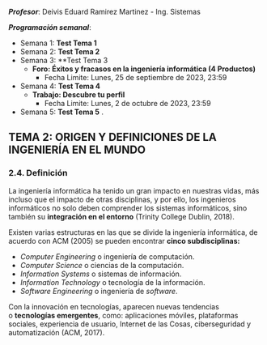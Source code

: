 
***Profesor***: Deivis Eduard Ramirez Martinez - Ing. Sistemas

***Programación semanal***:
- Semana 1: **Test Tema 1**
- Semana 2: **Test Tema 2**
- Semana 3: **Test Tema 3
	- **Foro: Éxitos y fracasos en la ingeniería informática (4 Productos)**
		- Fecha Limite: Lunes, 25 de septiembre de 2023, 23:59
- Semana 4: **Test Tema 4**
	- **Trabajo: Descubre tu perfil**
		- Fecha Limite: Lunes, 2 de octubre de 2023, 23:59
- Semana 5: **Test Tema 5**
.

## TEMA 2: ORIGEN Y DEFINICIONES DE LA INGENIERÍA EN EL MUNDO
### 2.4. Definición

La ingeniería informática ha tenido un gran impacto en nuestras vidas, más incluso que el impacto de otras disciplinas, y por ello, los ingenieros informáticos no solo deben comprender los sistemas informáticos, sino también su **integración en el entorno** (Trinity College Dublin, 2018).

Existen varias estructuras en las que se divide la ingeniería informática, de acuerdo con ACM (2005) se pueden encontrar **cinco subdisciplinas:**

- _Computer Engineering_ o ingeniería de computación.
- _Computer Science_ o ciencias de la computación.
- _Information Systems_ o sistemas de información.
- _Information Technology_ o tecnología de la información.
- _Software Engineering_ o ingeniería de _software_.

Con la innovación en tecnologías, aparecen nuevas tendencias o **tecnologías emergentes**, como: aplicaciones móviles, plataformas sociales, experiencia de usuario, Internet de las Cosas, ciberseguridad y automatización (ACM, 2017).